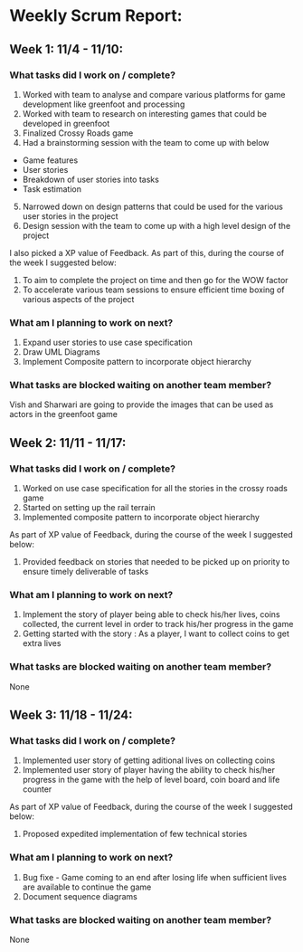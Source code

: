 # Weekly Scrum Report:

## Week 1: 11/4 - 11/10:

### What tasks did I work on / complete?
1. Worked with team to analyse and compare various platforms for game development like greenfoot and processing
2. Worked with team to research on interesting games that could be developed in greenfoot
3. Finalized Crossy Roads game 
4. Had a brainstorming session with the team to come up with below
* Game features 
* User stories  
* Breakdown of user stories into tasks
* Task estimation
5. Narrowed down on design patterns that could be used for the various user stories in the project
6. Design session with the team to come up with a high level design of the project

I also picked a XP value of Feedback. As part of this, during the course of the week I suggested below:
1. To aim to complete the project on time and then go for the WOW factor
2. To accelerate various team sessions to ensure efficient time boxing of various aspects of the project

### What am I planning to work on next?
1. Expand user stories to use case specification
2. Draw UML Diagrams 
3. Implement Composite pattern to incorporate object hierarchy


### What tasks are blocked waiting on another team member?
Vish and Sharwari are going to provide the images that can be used as actors in the greenfoot game


## Week 2: 11/11 - 11/17:

### What tasks did I work on / complete?

1. Worked on use case specification for all the stories in the crossy roads game
2. Started on setting up the rail terrain
3. Implemented composite pattern to incorporate object hierarchy

As part of XP value of Feedback, during the course of the week I suggested below:
1. Provided feedback on stories that needed to be picked up on priority to ensure timely deliverable of tasks

### What am I planning to work on next?
1. Implement the story of player being able to check his/her lives, coins collected, the current level in order to track his/her progress in the game
2. Getting started with the story : As a player, I want to collect coins to get extra lives


### What tasks are blocked waiting on another team member?
None

## Week 3: 11/18 - 11/24:

### What tasks did I work on / complete?

1. Implemented user story of getting aditional lives on collecting coins
2. Implemented user story of player having the ability to check his/her progress in the game with the help of level board, coin board and life counter

As part of XP value of Feedback, during the course of the week I suggested below:
1. Proposed expedited implementation of few technical stories

### What am I planning to work on next?
1. Bug fixe - Game coming to an end after losing life when sufficient lives are available to continue the game
2. Document sequence diagrams 


### What tasks are blocked waiting on another team member?
None

